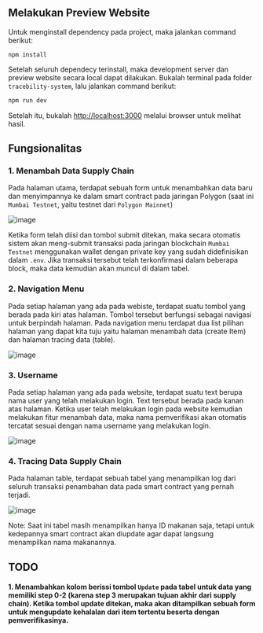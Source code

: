 ## Melakukan Preview Website

Untuk menginstall dependency pada project, maka jalankan command berikut:
```
npm install
```

Setelah seluruh dependecy terinstall, maka development server dan preview website secara local dapat dilakukan. Bukalah terminal pada folder `tracebility-system`, lalu jalankan command berikut:

```bash
npm run dev
```

Setelah itu, bukalah [http://localhost:3000](http://localhost:3000) melalui browser untuk melihat hasil.

## Fungsionalitas
### 1. Menambah Data Supply Chain
Pada halaman utama, terdapat sebuah form untuk menambahkan data baru dan menyimpannya ke dalam smart contract pada jaringan Polygon (saat ini `Mumbai Testnet`, yaitu testnet dari `Polygon Mainnet`)

![image](https://user-images.githubusercontent.com/79161142/157717136-a29adfbd-5a62-406a-974b-058533b61ee1.png)

Ketika form telah diisi dan tombol submit ditekan, maka secara otomatis sistem akan meng-submit transaksi pada jaringan blockchain `Mumbai Testnet` menggunakan wallet dengan private key yang sudah didefinisikan dalam `.env`. Jika transaksi tersebut telah terkonfirmasi dalam beberapa block, maka data kemudian akan muncul di dalam tabel.

### 2. Navigation Menu
Pada setiap halaman yang ada pada webiste, terdapat suatu tombol yang berada pada kiri atas halaman. Tombol tersebut berfungsi sebagai navigasi untuk berpindah halaman. Pada navigation menu terdapat dua list pilihan halaman yang dapat kita tuju yaitu halaman menambah data (create Item) dan halaman tracing data (table).

![image](https://user-images.githubusercontent.com/79161142/157606346-c4c2e8f1-f17c-4840-bd35-35a30a80500d.png)

### 3. Username
Pada setiap halaman yang ada pada website, terdapat suatu text berupa nama user yang telah melakukan login. Text tersebut berada pada kanan atas halaman. Ketika user telah melakukan login pada website kemudian melakukan fitur menambah data, maka nama pemverifikasi akan otomatis tercatat sesuai dengan nama username yang melakukan login.

![image](https://user-images.githubusercontent.com/79161142/157717609-f0b56b80-6ab5-48ed-b6b3-601064af3e37.png)

### 4. Tracing Data Supply Chain
Pada halaman table, terdapat sebuah tabel yang menampilkan log dari seluruh transaksi penambahan data pada smart contract yang pernah terjadi.

![image](https://user-images.githubusercontent.com/79161142/157717743-c53a3566-0657-4bde-95f8-762fa6aac42f.png)

Note: Saat ini tabel masih menampilkan hanya ID makanan saja, tetapi untuk kedepannya smart contract akan diupdate agar dapat langsung menampilkan nama makanannya.

## TODO
#### 1. Menambahkan kolom berissi tombol `Update` pada tabel untuk data yang memiliki step 0-2 (karena step 3 merupakan tujuan akhir dari supply chain). Ketika tombol update ditekan, maka akan ditampilkan sebuah form untuk mengupdate kehalalan dari item tertentu beserta dengan pemverifikasinya.
